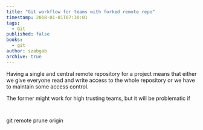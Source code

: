 ```yaml
---
title: "Git workflow for teams with forked remote repo"
timestamp: 2018-01-01T07:30:01
tags:
  - Git
published: false
books:
  - git
author: szabgab
archive: true
---
```



Having a single and central remote repository for a project means that either we give everyone read and write access to the whole repository or we have to maintain some access control.

The former might work for high trusting teams, but it will be problematic if


```perl
```

<img src="/img/" alt="" />

<include file="">
<try file="">

git remote prune origin
